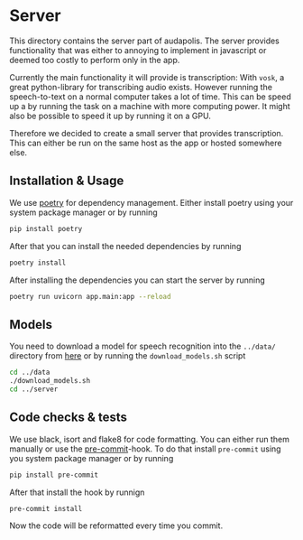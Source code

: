 # Server

This directory contains the server part of audapolis.
The server provides functionality that was either to annoying to implement in javascript or deemed too costly to perform only in the app.

Currently the main functionality it will provide is transcription:
With `vosk`, a great python-library for transcribing audio exists.
However running the speech-to-text on a normal computer takes a lot of time.
This can be speed up a by running the task on a machine with more computing power.
It might also be possible to speed it up by running it on a GPU.

Therefore we decided to create a small server that provides transcription.
This can either be run on the same host as the app or hosted somewhere else.

## Installation & Usage

<!--
### Docker

We provide a Dockerfile for easy setup.

To build the container, simply run
```sh
docker build --tag audapolis-server .
```

After that you can start the container using
```sh
docker run -p 80:80 audapolis-server
```


### Manually
-->

We use [poetry](https://python-poetry.org/) for dependency management.
Either install poetry using your system package manager or by running

```sh
pip install poetry
```

After that you can install the needed dependencies by running

```sh
poetry install
```

After installing the dependencies you can start the server by running

```sh
poetry run uvicorn app.main:app --reload
```
## Models

You need to download a model for speech recognition into the `../data/` directory from [here](https://alphacephei.com/vosk/models) or by running the `download_models.sh` script

```sh
cd ../data
./download_models.sh
cd ../server
```

## Code checks & tests

We use black, isort and flake8 for code formatting.
You can either run them manually or use the [pre-commit](https://pre-commit.com)-hook.
To do that install `pre-commit` using you system package manager or by running

```sh
pip install pre-commit
```

After that install the hook by runnign

```sh
pre-commit install
```

Now the code will be reformatted every time you commit.
